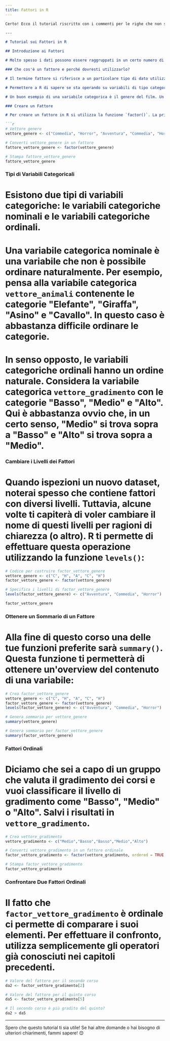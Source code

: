 ```yaml
---
title: Fattori in R
---
```


```markdown
Certo! Ecco il tutorial riscritto con i commenti per le righe che non sono codice:

---

# Tutorial sui Fattori in R

## Introduzione ai Fattori

# Molto spesso i dati possono essere raggruppati in un certo numero di categorie. Per esempio, i film possono essere raggruppati per genere (commedia, horror, avventura...). In R, le variabili di tipo categorico sono salvate come fattori, cioè speciali vettori caratterizzati da livelli (ossia, le categorie presenti nella variabile categorica considerata). 

### Che cos'è un fattore e perché dovresti utilizzarlo?

# Il termine fattore si riferisce a un particolare tipo di dato utilizzato per immagazzinare variabili di tipo categorico. La differenza tra una variabile di tipo categorico e una variabile di tipo continuo consiste nel fatto che la variabile categorica può appartenere a un numero limitato di categorie. Una variabile di tipo continuo, al contrario, può assumere infiniti valori.

# Permettere a R di sapere se sta operando su variabili di tipo categorico o continuo è molto importante siccome i modelli statistici che utilizzerai in futuro trattano i due tipi di variabile in modo molto diverso.

# Un buon esempio di una variabile categorica è il genere del film. Un film può essere "Commedia", "Horror" o "Avventura". In questo caso, "Commedia", "Horror" e "Avventura" sono i tre possibili valori che la variabile categorica "genere" può assumere e a ogni osservazione sarà assegnato uno dei tre possibili valori.

### Creare un Fattore

# Per creare un fattore in R si utilizza la funzione `factor()`. La prima cosa da fare è creare un vettore che contiene tutte le osservazioni che appartengono a un numero limitato di categorie. Per esempio, `vettore_genere` contiene il genere di 5 differenti film:

```r
# Vettore genere
vettore_genere <- c("Commedia", "Horror", "Avventura", "Commedia", "Horror")

# Converti vettore_genere in un fattore
fattore_vettore_genere <- factor(vettore_genere)

# Stampa fattore_vettore_genere
fattore_vettore_genere 
```

### Tipi di Variabili Categoricali

# Esistono due tipi di variabili categoriche: le variabili categoriche nominali e le variabili categoriche ordinali.

# Una variabile categorica nominale è una variabile che non è possibile ordinare naturalmente. Per esempio, pensa alla variabile categorica `vettore_animali` contenente le categorie "Elefante", "Giraffa", "Asino" e "Cavallo". In questo caso è abbastanza difficile ordinare le categorie.

# In senso opposto, le variabili categoriche ordinali hanno un ordine naturale. Considera la variabile categorica `vettore_gradimento` con le categorie "Basso", "Medio" e "Alto". Qui è abbastanza ovvio che, in un certo senso, "Medio" si trova sopra a "Basso" e "Alto" si trova sopra a "Medio".

### Cambiare i Livelli dei Fattori

# Quando ispezioni un nuovo dataset, noterai spesso che contiene fattori con diversi livelli. Tuttavia, alcune volte ti capiterà di voler cambiare il nome di questi livelli per ragioni di chiarezza (o altro). R ti permette di effettuare questa operazione utilizzando la funzione `levels()`:

```r
# Codice per costruire factor_vettore_genere
vettore_genere <- c("C", "H", "A", "C", "H")
factor_vettore_genere <- factor(vettore_genere)

# Specifica i livelli di factor_vettore_genere
levels(factor_vettore_genere) <- c("Avventura", "Commedia", "Horror")

factor_vettore_genere
```

### Ottenere un Sommario di un Fattore

# Alla fine di questo corso una delle tue funzioni preferite sarà `summary()`. Questa funzione ti permetterà di ottenere un'overview del contenuto di una variabile:

```r
# Crea factor_vettore_genere
vettore_genere <- c("C", "H", "A", "C", "H")
factor_vettore_genere <- factor(vettore_genere)
levels(factor_vettore_genere) <- c("Avventura", "Commedia", "Horror")

# Genera sommario per vettore_genere
summary(vettore_genere)

# Genera sommario per factor_vettore_genere
summary(factor_vettore_genere)
```

### Fattori Ordinali

# Diciamo che sei a capo di un gruppo che valuta il gradimento dei corsi e vuoi classificare il livello di gradimento come "Basso", "Medio" o "Alto". Salvi i risultati in `vettore_gradimento`.

```r
# Crea vettore_gradimento
vettore_gradimento <- c("Medio","Basso","Basso","Medio","Alto")

# Converti vettore_gradimento in un fattore ordinale
factor_vettore_gradimento <- factor(vettore_gradimento, ordered = TRUE, levels = c("Basso", "Medio", "Alto"))

# Stampa factor_vettore_gradimento
factor_vettore_gradimento
```

### Confrontare Due Fattori Ordinali

# Il fatto che `factor_vettore_gradimento` è ordinale ci permette di comparare i suoi elementi. Per effettuare il confronto, utilizza semplicemente gli operatori già conosciuti nei capitoli precedenti.

```r
# Valore del fattore per il secondo corso
da2 <- factor_vettore_gradimento[2]

# Valore del fattore per il quinto corso
da5 <- factor_vettore_gradimento[5]

# Il secondo corso è più gradito del quinto?
da2 > da5
```

---

Spero che questo tutorial ti sia utile! Se hai altre domande o hai bisogno di ulteriori chiarimenti, fammi sapere! 😊


```
